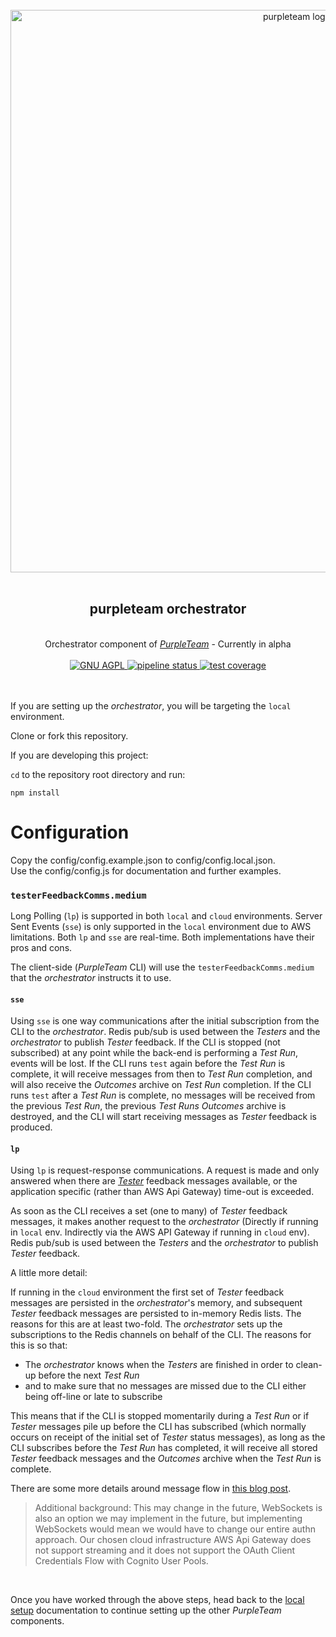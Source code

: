<div align="center">
  <br/>
  <a href="https://purpleteam-labs.com" title="purpleteam">
    <img width=900px src="https://github.com/purpleteam-labs/purpleteam/blob/main/assets/images/purpleteam-banner.png" alt="purpleteam logo">
  </a>
  <br/>
  <br/>
  <h2>purpleteam orchestrator</h2><br/>
    Orchestrator component of <a href="https://purpleteam-labs.com/" title="purpleteam"><em>PurpleTeam</em></a> - Currently in alpha
  <br/><br/>

  <a href="https://www.gnu.org/licenses/agpl-3.0" title="license">
    <img src="https://img.shields.io/badge/License-AGPL%20v3-blue.svg" alt="GNU AGPL">
  </a>

  <a href="https://github.com/purpleteam-labs/purpleteam-orchestrator/commits/main" title="pipeline status">
    <img src="https://github.com/purpleteam-labs/purpleteam-orchestrator/workflows/Node.js%20CI/badge.svg" alt="pipeline status">
  </a>

  <a href='https://coveralls.io/github/purpleteam-labs/purpleteam-orchestrator?branch=main'>
    <img src='https://coveralls.io/repos/github/purpleteam-labs/purpleteam-orchestrator/badge.svg?branch=main' alt='test coverage'>
  </a>
<br/><br/><br/>
</div>


If you are setting up the _orchestrator_, you will be targeting the `local` environment.

Clone or fork this repository.

If you are developing this project:

`cd` to the repository root directory and run:  
```shell
npm install
```

# Configuration

Copy the config/config.example.json to config/config.local.json.  
Use the config/config.js for documentation and further examples.  

### `testerFeedbackComms.medium`

Long Polling (`lp`) is supported in both `local` and `cloud` environments. Server Sent Events (`sse`) is only supported in the `local` environment due to AWS limitations. Both `lp` and `sse` are real-time. Both implementations have their pros and cons.

The client-side (_PurpleTeam_ CLI) will use the `testerFeedbackComms.medium` that the _orchestrator_ instructs it to use.

#### `sse`

Using `sse` is one way communications after the initial subscription from the CLI to the _orchestrator_. Redis pub/sub is used between the _Testers_ and the _orchestrator_ to publish _Tester_ feedback. If the CLI is stopped (not subscribed) at any point while the back-end is performing a _Test Run_, events will be lost. If the CLI runs `test` again before the _Test Run_ is complete, it will receive messages from then to _Test Run_ completion, and will also receive the _Outcomes_ archive on _Test Run_ completion. If the CLI runs `test` after a _Test Run_ is complete, no messages will be received from the previous _Test Run_, the previous _Test Runs_ _Outcomes_ archive is destroyed, and the CLI will start receiving messages as _Tester_ feedback is produced.

#### `lp`

Using `lp` is request-response communications. A request is made and only answered when there are [_Tester_](https://purpleteam-labs.com/doc/definitions/) feedback messages available, or the application specific (rather than AWS Api Gateway) time-out is exceeded.

As soon as the CLI receives a set (one to many) of _Tester_ feedback messages, it makes another request to the _orchestrator_ (Directly if running in `local` env. Indirectly via the AWS API Gateway if running in `cloud` env). Redis pub/sub is used between the _Testers_ and the _orchestrator_ to publish _Tester_ feedback.  

A little more detail:

If running in the `cloud` environment the first set of _Tester_ feedback messages are persisted in the _orchestrator_'s memory, and subsequent _Tester_ feedback messages are persisted to in-memory Redis lists. The reasons for this are at least two-fold. The _orchestrator_ sets up the subscriptions to the Redis channels on behalf of the CLI. The reasons for this is so that:

* The _orchestrator_ knows when the _Testers_ are finished in order to clean-up before the next _Test Run_
* and to make sure that no messages are missed due to the CLI either being off-line or late to subscribe

This means that if the CLI is stopped momentarily during a _Test Run_ or if _Tester_ messages pile up before the CLI has subscribed (which normally occurs on receipt of the initial set of _Tester_ status messages), as long as the CLI subscribes before the _Test Run_ has completed, it will receive all stored _Tester_ feedback messages and the _Outcomes_ archive when the _Test Run_ is complete.

There are some more details around message flow in [this blog post](https://binarymist.io/blog/2021/09/07/purpleteam-tls-tester-implementation/#message-flows).

> Additional background: This may change in the future, WebSockets is also an option we may implement in the future, but implementing WebSockets would mean we would have to change our entire authn approach. Our chosen cloud infrastructure AWS Api Gateway does not support streaming and it does not support the OAuth Client Credentials Flow with Cognito User Pools.


<br>

Once you have worked through the above steps, head back to the [local setup](https://purpleteam-labs.com/doc/local/set-up/) documentation to continue setting up the other _PurpleTeam_ components.
